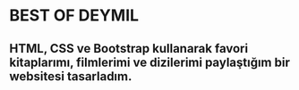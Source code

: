 # BEST OF DEYMIL
## HTML, CSS ve Bootstrap kullanarak favori kitaplarımı, filmlerimi ve dizilerimi paylaştığım bir websitesi tasarladım.
